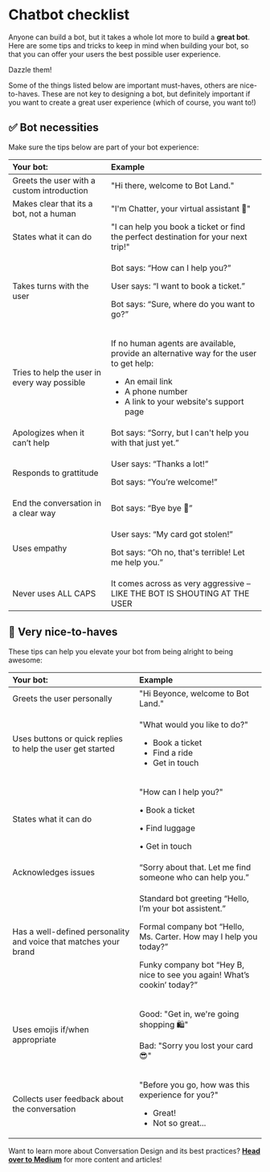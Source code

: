 # Chatbot checklist

Anyone can build a bot, but it takes a whole lot more to build a **great bot**. Here are some tips and tricks to keep in mind when building your bot, so that you can offer your users the best possible user experience.

Dazzle them!

Some of the things listed below are important must-haves, others are nice-to-haves. These are not key to designing a bot, but definitely important if you want to create a great user experience \(which of course, you want to!\)

## ✅ Bot necessities

Make sure the tips below are part of your bot experience:

<table>
  <thead>
    <tr>
      <th style="text-align:left">Your bot:</th>
      <th style="text-align:left">Example</th>
    </tr>
  </thead>
  <tbody>
    <tr>
      <td style="text-align:left">Greets the user with a custom introduction</td>
      <td style="text-align:left">&quot;Hi there, welcome to Bot Land.&quot;</td>
    </tr>
    <tr>
      <td style="text-align:left">Makes clear that its a bot, not a human</td>
      <td style="text-align:left">&quot;I&apos;m Chatter, your virtual assistant &#x1F44B;&quot;</td>
    </tr>
    <tr>
      <td style="text-align:left">States what it can do</td>
      <td style="text-align:left">&quot;I can help you book a ticket or find the perfect destination for
        your next trip!&quot;</td>
    </tr>
    <tr>
      <td style="text-align:left">Takes turns with the user</td>
      <td style="text-align:left">
        <p>Bot says: &#x201C;How can I help you?&#x201D;</p>
        <p>User says: &#x201C;I want to book a ticket.&#x201D;</p>
        <p>Bot says: &#x201C;Sure, where do you want to go?&#x201D;</p>
      </td>
    </tr>
    <tr>
      <td style="text-align:left">Tries to help the user in every way possible</td>
      <td style="text-align:left">
        <p>If no human agents are available, provide an alternative way for the user
          to get help:</p>
        <ul>
          <li>An email link</li>
          <li>A phone number</li>
          <li>A link to your website&apos;s support page</li>
        </ul>
      </td>
    </tr>
    <tr>
      <td style="text-align:left">Apologizes when it can&#x2019;t help</td>
      <td style="text-align:left">Bot says: &#x201C;Sorry, but I can&apos;t help you with that just yet.&#x201D;</td>
    </tr>
    <tr>
      <td style="text-align:left">Responds to grattitude</td>
      <td style="text-align:left">
        <p>User says: &#x201C;Thanks a lot!&#x201D;</p>
        <p>Bot says: &#x201C;You&#x2019;re welcome!&#x201D;</p>
      </td>
    </tr>
    <tr>
      <td style="text-align:left">End the conversation in a clear way</td>
      <td style="text-align:left">Bot says: &#x201C;Bye bye &#x1F44B;&#x201D;</td>
    </tr>
    <tr>
      <td style="text-align:left">Uses empathy</td>
      <td style="text-align:left">
        <p>User says: &#x201C;My card got stolen!&#x201D;</p>
        <p>Bot says: &#x201C;Oh no, that&apos;s terrible! Let me help you.&#x201D;</p>
      </td>
    </tr>
    <tr>
      <td style="text-align:left">Never uses ALL CAPS</td>
      <td style="text-align:left">It comes across as very aggressive &#x2013; LIKE THE BOT IS SHOUTING AT
        THE USER</td>
    </tr>
  </tbody>
</table>

## 👏 Very nice-to-haves 

These tips can help you elevate your bot from being alright to being awesome:

<table>
  <thead>
    <tr>
      <th style="text-align:left">Your bot:</th>
      <th style="text-align:left">Example</th>
    </tr>
  </thead>
  <tbody>
    <tr>
      <td style="text-align:left">Greets the user personally</td>
      <td style="text-align:left">&quot;Hi Beyonce, welcome to Bot Land.&quot;</td>
    </tr>
    <tr>
      <td style="text-align:left">Uses buttons or quick replies to help the user get started</td>
      <td style="text-align:left">
        <p>&quot;What would you like to do?&quot;</p>
        <ul>
          <li>Book a ticket</li>
          <li>Find a ride</li>
          <li>Get in touch</li>
        </ul>
      </td>
    </tr>
    <tr>
      <td style="text-align:left">States what it can do</td>
      <td style="text-align:left">
        <p>&quot;How can I help you?&quot;</p>
        <p>&#x2022; Book a ticket</p>
        <p>&#x2022; Find luggage</p>
        <p>&#x2022; Get in touch</p>
      </td>
    </tr>
    <tr>
      <td style="text-align:left">Acknowledges issues</td>
      <td style="text-align:left">&#x201C;Sorry about that. Let me find someone who can help you.&#x201D;</td>
    </tr>
    <tr>
      <td style="text-align:left">Has a well-defined personality and voice that matches your brand</td>
      <td
      style="text-align:left">
        <p>Standard bot greeting &#x201C;Hello, I&#x2019;m your bot assistent.&#x201D;</p>
        <p>Formal company bot &#x201C;Hello, Ms. Carter. How may I help you today?&#x201D;</p>
        <p>Funky company bot &#x201C;Hey B, nice to see you again! What&#x2019;s
          cookin&#x2019; today?&#x201D;</p>
        </td>
    </tr>
    <tr>
      <td style="text-align:left">Uses emojis if/when appropriate</td>
      <td style="text-align:left">
        <p>Good: &quot;Get in, we&apos;re going shopping &#x1F6CD;&quot;</p>
        <p>Bad: &quot;Sorry you lost your card &#x1F60E;&quot;</p>
      </td>
    </tr>
    <tr>
      <td style="text-align:left">Collects user feedback about the conversation</td>
      <td style="text-align:left">
        <p>&quot;Before you go, how was this experience for you?&quot;</p>
        <ul>
          <li>Great!</li>
          <li>Not so great...</li>
        </ul>
      </td>
    </tr>
  </tbody>
</table>

Want to learn more about Conversation Design and its best practices? [**Head over to Medium**](https://tesstettelin.medium.com/) for more content and articles!

